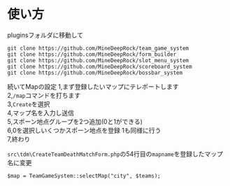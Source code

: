 # 使い方

pluginsフォルダに移動して
```shell script
git clone https://github.com/MineDeepRock/team_game_system
git clone https://github.com/MineDeepRock/form_builder
git clone https://github.com/MineDeepRock/slot_menu_system
git clone https://github.com/MineDeepRock/scoreboard_system
git clone https://github.com/MineDeepRock/bossbar_system
```

続いてMapの設定
1,まず登録したいマップにテレポートします  
2,`/map`コマンドを打ちます  
3,`Create`を選択  
4,マップ名を入力し送信  
5,スポーン地点グループを2つ追加(0と1ができる)  
6,0を選択しいくつかスポーン地点を登録 1も同様に行う  
7,終わり  

`src\tdm\CreateTeamDeathMatchForm.php`の54行目の`mapname`を登録したマップ名に変更

```php:src\tdm\CreateTeamDeathMatchForm.php
$map = TeamGameSystem::selectMap("city", $teams);
```